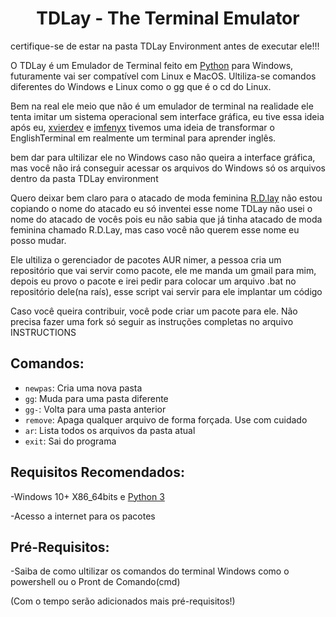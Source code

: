 <h1 align="center">TDLay - The Terminal Emulator</h1>

certifique-se de estar na pasta TDLay Environment antes de executar ele!!!

O TDLay é um Emulador de Terminal feito em [Python](https://www.python.org/) para Windows, futuramente vai ser compatível com Linux e MacOS. Ultiliza-se comandos diferentes do Windows e Linux como o gg que é o cd do Linux.

Bem na real ele meio que não é um emulador de terminal na realidade ele tenta imitar um sistema operacional sem interface gráfica, eu tive essa ideia após eu, [xvierdev](https://github.com/xvierdev/) e [imfenyx](https://github.com/imfenyx) tivemos uma ideia de transformar o EnglishTerminal em realmente um terminal para aprender inglês.

bem dar para ultilizar ele no Windows caso não queira a interface gráfica, mas você não irá conseguir acessar os arquivos do Windows só os arquivos dentro da pasta TDLay environment

Quero deixar bem claro para o atacado de moda feminina [R.D.lay](https://www.rdlay.com.br/) não estou copiando o nome do atacado eu só inventei esse nome TDLay não usei o nome do atacado de vocês pois eu não sabia que já tinha atacado de moda feminina chamado R.D.Lay, mas caso você não querem esse nome eu posso mudar.

Ele ultiliza o gerenciador de pacotes AUR nimer, a pessoa cria um repositório que vai servir como pacote, ele me manda um gmail para mim, depois eu provo o pacote e irei pedir para colocar um arquivo .bat no repositório dele(na raís), esse script vai servir para ele implantar um código

Caso você queira contribuir, você pode criar um pacote para ele. Não precisa fazer uma fork só seguir as instruções completas no arquivo INSTRUCTIONS

## Comandos:
* `newpas`:  Cria uma nova pasta
* `gg`: Muda para uma pasta diferente
* `gg-`: Volta para uma pasta anterior
* `remove`: Apaga qualquer arquivo de forma forçada. Use com cuidado
* `ar`: Lista todos os arquivos da pasta atual
* `exit`: Sai do programa

## Requisitos Recomendados:

-Windows 10+ X86_64bits e [Python 3](https://www.python.org/ftp/python/3.13.2/python-3.13.2-amd64.exe)

-Acesso a internet para os pacotes

## Pré-Requisitos:

-Saiba de como ultilizar os comandos do terminal Windows como o powershell ou o Pront de Comando(cmd)

(Com o tempo serão adicionados mais pré-requisitos!)

